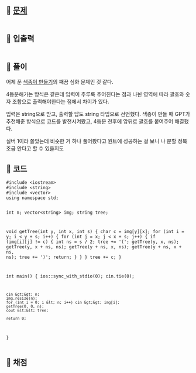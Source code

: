<h2 id="🌽-문제">🌽 <a href="https://www.acmicpc.net/problem/1992">문제</a></h2>
<p><img alt="" src="https://velog.velcdn.com/images/coolgamja_/post/8f394ea8-4d9f-4141-bf34-5f9bcd56b4b5/image.png" /></p>
<h2 id="🥕-입출력">🥕 입출력</h2>
<p><img alt="" src="https://velog.velcdn.com/images/coolgamja_/post/ede5401c-af52-4eb2-a361-5760a613863f/image.png" /></p>
<h2 id="🥔-풀이">🥔 풀이</h2>
<p>어제 푼 <a href="https://velog.io/@coolgamja_/C-%EB%B0%B1%EC%A4%80-2630.-%EC%83%89%EC%A2%85%EC%9D%B4-%EB%A7%8C%EB%93%A4%EA%B8%B0">색종이 만들기</a>의 째끔 심화 문제인 것 같다.</p>
<p>4등분해가는 방식은 같은데
입력이 주루룩 주어진다는 점과
나뉜 영역에 따라 괄호와 숫자 조합으로 출력해야한다는 점에서 차이가 있다.</p>
<p>입력은 string으로 받고, 출력할 답도 string 타입으로 선언했다.
색종이 만들 때 GPT가 추천해준 방식으로 코드를 발전시켜봤고,
4등분 전후에 앞뒤로 괄호를 붙여주어 해결했다.</p>
<p>실버 1이라 쫄았는데 비슷한 거 하나 풀어봤다고 원트에 성공하는 걸 보니
나 분할 정복 조금 안다고 할 수 있을지도</p>
<h2 id="🥬-코드">🥬 코드</h2>
<pre><code class="language-cpp">#include &lt;iostream&gt;
#include &lt;string&gt;
#include &lt;vector&gt;
using namespace std;

int n;
vector&lt;string&gt; img;
string tree;

void getTree(int y, int x, int s) {
    char c = img[y][x];
    for (int i = y; i &lt; y + s; i++) {
        for (int j = x; j &lt; x + s; j++) {
            if (img[i][j] != c) {
                int ns = s / 2;
                tree += '(';
                getTree(y, x, ns);
                getTree(y, x + ns, ns);
                getTree(y + ns, x, ns);
                getTree(y + ns, x + ns, ns);
                tree += ')';
                return;
            }
        }
    }
    tree += c;
}

int main() {
    ios::sync_with_stdio(0);
    cin.tie(0);

    cin &gt;&gt; n;
    img.resize(n);
    for (int i = 0; i &lt; n; i++) cin &gt;&gt; img[i];
    getTree(0, 0, n);
    cout &lt;&lt; tree;

    return 0;
}</code></pre>
<h2 id="🥜-채점">🥜 채점</h2>
<p><img alt="" src="https://velog.velcdn.com/images/coolgamja_/post/72f61bf1-a4eb-4512-b773-8397851c2806/image.png" /></p>